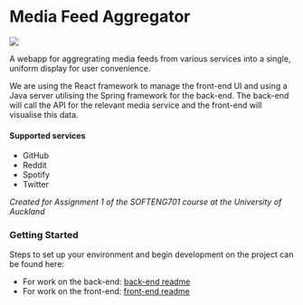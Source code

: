 # Media Feed Aggregator
![](https://github.com/softeng-701-group-5/softeng-701-assignment-1/workflows/feeder-workflow-ci/badge.svg)

A webapp for aggregrating media feeds from various services into a single, uniform display for user convenience.

We are using the React framework to manage the front-end UI and using a Java server utilising the Spring framework for the back-end. The back-end will call the API for the relevant media service and the front-end will visualise this data.

#### Supported services
- GitHub
- Reddit
- Spotify
- Twitter

*Created for Assignment 1 of the SOFTENG701 course at the University of Auckland*

### Getting Started
Steps to set up your environment and begin development on the project can be found here: 
* For work on the back-end: [back-end readme](server/README.md) 
* For work on the front-end: [front-end readme](client/README.md)
